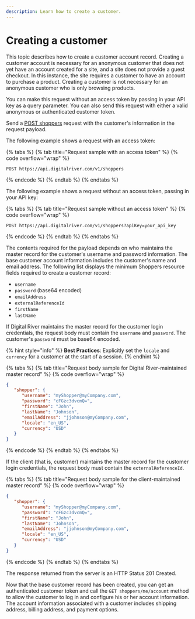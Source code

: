 ```yaml
---
description: Learn how to create a customer.
---
```


# Creating a customer

This topic describes how to create a customer account record. Creating a customer account is necessary for an anonymous customer that does not yet have an account created for a site, and a site does not provide a guest checkout. In this instance, the site requires a customer to have an account to purchase a product. Creating a customer is not necessary for an anonymous customer who is only browsing products.

You can make this request without an access token by passing in your API key as a query parameter. You can also send this request with either a valid anonymous or authenticated customer token.

Send a [POST shoppers](https://www.digitalriver.com/docs/commerce-api-reference/#tag/Shoppers/paths/\~1v1\~1shoppers/post) request with the customer's information in the request payload.

The following example shows a request with an access token:

{% tabs %}
{% tab title="Request sample with an access token" %}
{% code overflow="wrap" %}
```http
POST https://api.digitalriver.com/v1/shoppers 
```
{% endcode %}
{% endtab %}
{% endtabs %}

The following example shows a request without an access token, passing in your API key:

{% tabs %}
{% tab title="Request sample without an access token" %}
{% code overflow="wrap" %}
```http
POST https://api.digitalriver.com/v1/shoppers?apiKey=your_api_key
```
{% endcode %}
{% endtab %}
{% endtabs %}

The contents required for the payload depends on who maintains the master record for the customer's username and password information. The base customer account information includes the customer's name and email address. The following list displays the minimum Shoppers resource fields required to create a customer record:

* `username`
* `password` (base64 encoded)
* `emailAddress`
* `externalReferenceId`
* `firstName`
* `lastName`

If Digital River maintains the master record for the customer login credentials, the request body must contain the `username` and `password`. The customer's `password` must be base64 encoded.

{% hint style="info" %}
**Best Practices**: Explicitly set the `locale` and `currency` for a customer at the start of a session.
{% endhint %}

{% tabs %}
{% tab title="Request body sample for Digital River-maintained master record" %}
{% code overflow="wrap" %}
```json
{
   "shopper": {
      "username": "myShopper@myCompany.com",
      "password": "cFGzc3dvcmQ=",
      "firstName": "John",
      "lastName": "Johnson",
      "emailAddress": "jjohnson@myCompany.com",
      "locale": "en_US",
      "currency": "USD"
   }
}
```
{% endcode %}
{% endtab %}
{% endtabs %}

If the client (that is, customer) maintains the master record for the customer login credentials, the request body must contain the `externalReferenceId`.

{% tabs %}
{% tab title="Request body sample for the client-maintained master record" %}
{% code overflow="wrap" %}
```json
{
   "shopper": {
      "username": "myShopper@myCompany.com",
      "password": "cFGzc3dvcmQ=",
      "firstName": "John",
      "lastName": "Johnson",
      "emailAddress": "jjohnson@myCompany.com",
      "locale": "en_US",
      "currency": "USD"
   }
}
```
{% endcode %}
{% endtab %}
{% endtabs %}

The response returned from the server is an HTTP Status 201 Created.

Now that the base customer record has been created, you can get an authenticated customer token and call the `GET shoppers/me/account` method to allow the customer to log in and configure his or her account information. The account information associated with a customer includes shipping address, billing address, and payment options.
